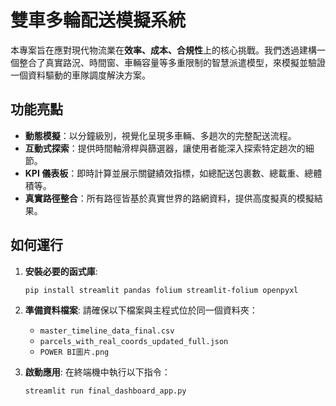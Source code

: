 # 雙車多輪配送模擬系統

本專案旨在應對現代物流業在**效率、成本、合規性**上的核心挑戰。我們透過建構一個整合了真實路況、時間窗、車輛容量等多重限制的智慧派遣模型，來模擬並驗證一個資料驅動的車隊調度解決方案。

## 功能亮點
- **動態模擬**：以分鐘級別，視覺化呈現多車輛、多趟次的完整配送流程。
- **互動式探索**：提供時間軸滑桿與篩選器，讓使用者能深入探索特定趟次的細節。
- **KPI 儀表板**：即時計算並展示關鍵績效指標，如總配送包裹數、總載重、總體積等。
- **真實路徑整合**：所有路徑皆基於真實世界的路網資料，提供高度擬真的模擬結果。

## 如何運行
1.  **安裝必要的函式庫**:
    ```bash
    pip install streamlit pandas folium streamlit-folium openpyxl
    ```
2.  **準備資料檔案**:
    請確保以下檔案與主程式位於同一個資料夾：
    - `master_timeline_data_final.csv`
    - `parcels_with_real_coords_updated_full.json`
    - `POWER BI圖片.png`

3.  **啟動應用**:
    在終端機中執行以下指令：
    ```bash
    streamlit run final_dashboard_app.py
    ```
